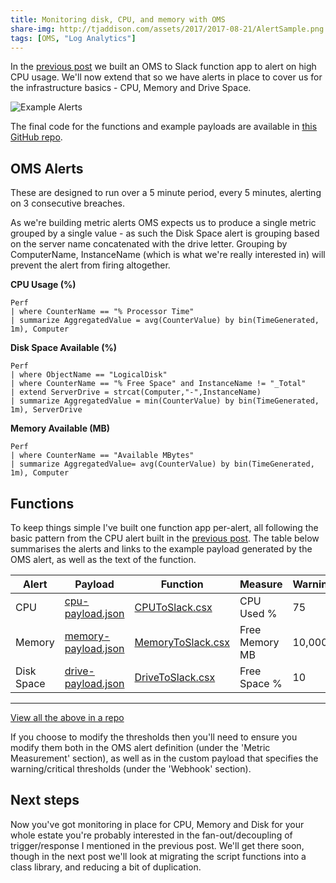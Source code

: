 ```yaml
---
title: Monitoring disk, CPU, and memory with OMS
share-img: http://tjaddison.com/assets/2017/2017-08-21/AlertSample.png
tags: [OMS, "Log Analytics"]
---
```


In the [previous post](/2017/08/06/Building-better-OMS-alerts-with-function-apps) we built an OMS to Slack function app to alert on high CPU usage. We'll now extend that so we have alerts in place to cover us for the infrastructure basics - CPU, Memory and Drive Space.

![Example Alerts](/assets/2017/2017-08-21/AlertSample.png)

The final code for the functions and example payloads are available in [this GitHub repo](https://github.com/taddison/blog-oms-to-slack/tree/master/MultipleFunctions).

<!--more-->

## OMS Alerts

These are designed to run over a 5 minute period, every 5 minutes, alerting on 3 consecutive breaches.

As we're building metric alerts OMS expects us to produce a single metric grouped by a single value - as such the Disk Space alert is grouping based on the server name concatenated with the drive letter. Grouping by ComputerName, InstanceName (which is what we're really interested in) will prevent the alert from firing altogether.

**CPU Usage (%)**

```
Perf
| where CounterName == "% Processor Time"
| summarize AggregatedValue = avg(CounterValue) by bin(TimeGenerated, 1m), Computer
```

**Disk Space Available (%)**

```
Perf
| where ObjectName == "LogicalDisk"
| where CounterName == "% Free Space" and InstanceName != "_Total"
| extend ServerDrive = strcat(Computer,"-",InstanceName)
| summarize AggregatedValue = min(CounterValue) by bin(TimeGenerated, 1m), ServerDrive
```

**Memory Available (MB)**

```
Perf
| where CounterName == "Available MBytes"
| summarize AggregatedValue= avg(CounterValue) by bin(TimeGenerated, 1m), Computer
```

## Functions

To keep things simple I've built one function app per-alert, all following the basic pattern from the CPU alert built in the [previous post](/2017/08/06/Building-better-OMS-alerts-with-function-apps). The table below summarises the alerts and links to the example payload generated by the OMS alert, as well as the text of the function.

| Alert      | Payload                                                            | Function                                                       | Measure        | Warning | Critical |
| ---------- | ------------------------------------------------------------------ | -------------------------------------------------------------- | -------------- | ------- | -------- |
| CPU        | [cpu-payload.json](/assets/2017/2017-08-21/cpu-payload.json)       | [CPUToSlack.csx](/assets/2017/2017-08-21/CPUToSlack.csx)       | CPU Used %     | 75      | 90       |
| Memory     | [memory-payload.json](/assets/2017/2017-08-21/memory-payload.json) | [MemoryToSlack.csx](/assets/2017/2017-08-21/MemoryToSlack.csx) | Free Memory MB | 10,000  | 5,000    |
| Disk Space | [drive-payload.json](/assets/2017/2017-08-21/drive-payload.json)   | [DriveToSlack.csx](/assets/2017/2017-08-21/DriveToSlack.csx)   | Free Space %   | 10      | 5        |

---

[View all the above in a repo](https://github.com/taddison/blog-oms-to-slack/tree/master/MultipleFunctions)

If you choose to modify the thresholds then you'll need to ensure you modify them both in the OMS alert definition (under the 'Metric Measurement' section), as well as in the custom payload that specifies the warning/critical thresholds (under the 'Webhook' section).

## Next steps

Now you've got monitoring in place for CPU, Memory and Disk for your whole estate you're probably interested in the fan-out/decoupling of trigger/response I mentioned in the previous post. We'll get there soon, though in the next post we'll look at migrating the script functions into a class library, and reducing a bit of duplication.
